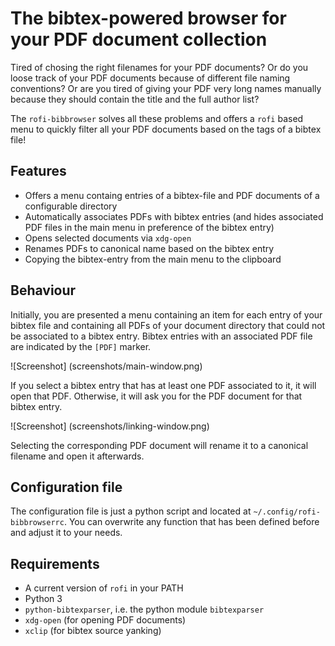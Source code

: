 # The bibtex-powered browser for your PDF document collection

Tired of chosing the right filenames for your PDF documents? Or do you loose
track of your PDF documents because of different file naming conventions?
Or are you tired of giving your PDF very long names manually because they
should contain the title and the full author list?

The `rofi-bibbrowser` solves all these problems and offers a `rofi` based menu
to quickly filter all your PDF documents based on the tags of a bibtex file!

## Features

* Offers a menu containg entries of a bibtex-file and PDF documents of a
  configurable directory
* Automatically associates PDFs with bibtex entries (and hides associated PDF
  files in the main menu in preference of the bibtex entry)
* Opens selected documents via `xdg-open`
* Renames PDFs to canonical name based on the bibtex entry
* Copying the bibtex-entry from the main menu to the clipboard

## Behaviour

Initially, you are presented a menu containing an item for each entry of your
bibtex file and containing all PDFs of your document directory that could not
be associated to a bibtex entry. Bibtex entries with an associated PDF file are
indicated by the `[PDF]` marker.

![Screenshot]
(screenshots/main-window.png)

If you select a bibtex entry that has at least one PDF associated to it, it
will open that PDF. Otherwise, it will ask you for the PDF document for that
bibtex entry.

![Screenshot]
(screenshots/linking-window.png)

Selecting the corresponding PDF document will rename it to a canonical filename
and open it afterwards.

## Configuration file
The configuration file is just a python script and located at
`~/.config/rofi-bibbrowserrc`. You can overwrite any function that has been
defined before and adjust it to your needs.

## Requirements

* A current version of `rofi` in your PATH
* Python 3
* `python-bibtexparser`, i.e. the python module `bibtexparser`
* `xdg-open` (for opening PDF documents)
* `xclip` (for bibtex source yanking)
